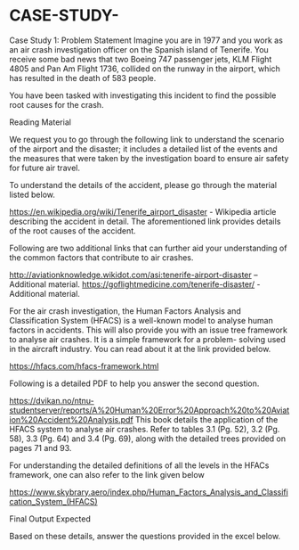 # CASE-STUDY-
Case Study 1: Problem Statement
Imagine you are in 1977 and you work as an air crash investigation officer on the Spanish island of Tenerife. You receive some bad news that two Boeing 747 passenger jets, KLM Flight 4805 and Pan Am Flight 1736, collided on the runway in the airport, which has resulted in the death of 583 people.

 

You have been tasked with investigating this incident to find the possible root causes for the crash. 

 

Reading Material

We request you to go through the following link to understand the scenario of the airport and the disaster; it includes a detailed list of the events and the measures that were taken by the investigation board to ensure air safety for future air travel.

 

To understand the details of the accident, please go through the material listed below.

https://en.wikipedia.org/wiki/Tenerife_airport_disaster - Wikipedia article describing the accident in detail.
The aforementioned link provides details of the root causes of the accident.

 

Following are two additional links that can further aid your understanding of the common factors that contribute to air crashes.

http://aviationknowledge.wikidot.com/asi:tenerife-airport-disaster – Additional material.
https://goflightmedicine.com/tenerife-disaster/ - Additional material.
 
For the air crash investigation, the Human Factors Analysis and Classification System (HFACS) is a well-known model to analyse human factors in accidents. This will also provide you with an issue tree framework to analyse air crashes. It is a simple framework for a problem- solving used in the aircraft industry. You can read about it at the link provided below. 

https://hfacs.com/hfacs-framework.html
 

Following is a detailed PDF to help you answer the second question. 

https://dvikan.no/ntnu-studentserver/reports/A%20Human%20Error%20Approach%20to%20Aviation%20Accident%20Analysis.pdf
This book details the application of the HFACS system to analyse air crashes. Refer to tables 3.1 (Pg. 52), 3.2 (Pg. 58), 3.3 (Pg. 64) and 3.4 (Pg. 69), along with the detailed trees provided on pages 71 and 93.
 

For understanding the detailed definitions of all the levels in the HFACs framework, one can also refer to the link given below

https://www.skybrary.aero/index.php/Human_Factors_Analysis_and_Classification_System_(HFACS)
 

Final Output Expected

Based on these details, answer the questions provided in the excel below.

